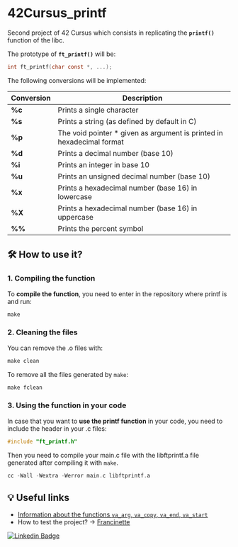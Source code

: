 # 42Cursus_printf

Second project of 42 Cursus which consists in replicating the **`printf()`** function of the libc.

The prototype of **`ft_printf()`** will be:

```C
int ft_printf(char const *, ...);
```


The following conversions will be implemented:

| Conversion  | Description |
| ------------- | ------------- |
| **%c** | Prints a single character  |
| **%s** | Prints a string (as defined by default in C)|
| **%p** | The void pointer * given as argument is printed in hexadecimal format|
| **%d** | Prints a decimal number (base 10)|
| **%i** | Prints an integer in base 10|
| **%u** | Prints an unsigned decimal number (base 10)|
| **%x** | Prints a hexadecimal number (base 16) in lowercase|
| **%X** | Prints a hexadecimal number (base 16) in uppercase|
| **%%** | Prints the percent symbol|



## :hammer_and_wrench: How to use it?

### 1. Compiling the function

To **compile the function**, you need to enter in the repository where printf is and run:

```C
make
```

### 2. Cleaning the files

You can remove the .o files with:

```C
make clean
```
To remove all the files generated by `make`:

```C
make fclean
```

### 3. Using the function in your code

In case that you want to **use the printf function** in your code, you need to include the header in your .c files:

```C
#include "ft_printf.h"
```

Then you need to compile your main.c file with the libftprintf.a file generated after compiling it with `make`.

```C
cc -Wall -Wextra -Werror main.c libftprintf.a
```

## :bulb: Useful links

- [Information about the functions `va_arg`, `va_copy`, `va_end`, `va_start`](https://learn.microsoft.com/en-us/cpp/c-runtime-library/reference/va-arg-va-copy-va-end-va-start?view=msvc-170)
- How to test the project? -> [Francinette](https://github.com/xicodomingues/francinette)


[![Linkedin Badge](https://img.shields.io/badge/-Linkedin-blue?style=flat&logo=Linkedin&logoColor=white)](https://www.linkedin.com/in/antoniolopezchamorro)
